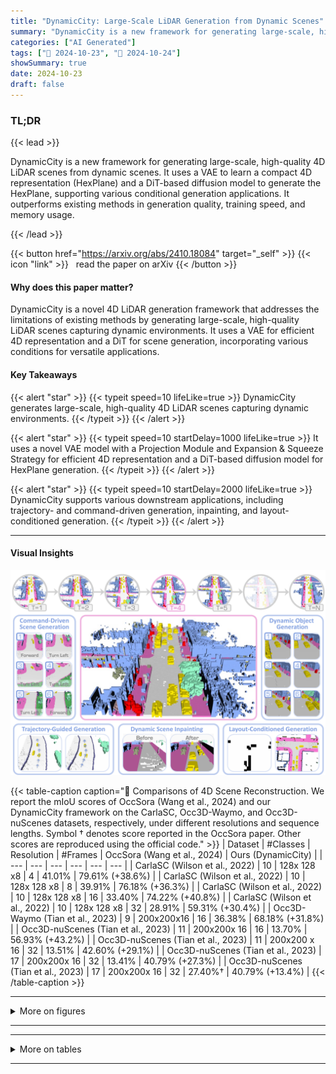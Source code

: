 ```yaml
---
title: "DynamicCity: Large-Scale LiDAR Generation from Dynamic Scenes"
summary: "DynamicCity is a new framework for generating large-scale, high-quality 4D LiDAR scenes from dynamic scenes. It uses a VAE to learn a compact 4D representation (HexPlane) and a DiT-based diffusion mod....."
categories: ["AI Generated"]
tags: ["🔖 2024-10-23", "🤗 2024-10-24"]
showSummary: true
date: 2024-10-23
draft: false
---
```


### TL;DR


{{< lead >}}

DynamicCity is a new framework for generating large-scale, high-quality 4D LiDAR scenes from dynamic scenes. It uses a VAE to learn a compact 4D representation (HexPlane) and a DiT-based diffusion model to generate the HexPlane, supporting various conditional generation applications.  It outperforms existing methods in generation quality, training speed, and memory usage.

{{< /lead >}}


{{< button href="https://arxiv.org/abs/2410.18084" target="_self" >}}
{{< icon "link" >}} &nbsp; read the paper on arXiv
{{< /button >}}

#### Why does this paper matter?
DynamicCity is a novel 4D LiDAR generation framework that addresses the limitations of existing methods by generating large-scale, high-quality LiDAR scenes capturing dynamic environments. It uses a VAE for efficient 4D representation and a DiT for scene generation, incorporating various conditions for versatile applications.
#### Key Takeaways

{{< alert "star" >}}
{{< typeit speed=10 lifeLike=true >}} DynamicCity generates large-scale, high-quality 4D LiDAR scenes capturing dynamic environments. {{< /typeit >}}
{{< /alert >}}

{{< alert "star" >}}
{{< typeit speed=10 startDelay=1000 lifeLike=true >}} It uses a novel VAE model with a Projection Module and Expansion & Squeeze Strategy for efficient 4D representation and a DiT-based diffusion model for HexPlane generation. {{< /typeit >}}
{{< /alert >}}

{{< alert "star" >}}
{{< typeit speed=10 startDelay=2000 lifeLike=true >}} DynamicCity supports various downstream applications, including trajectory- and command-driven generation, inpainting, and layout-conditioned generation. {{< /typeit >}}
{{< /alert >}}

------
#### Visual Insights



![](figures/figures_1_0.png "🔼 Figure 1: Dynamic LiDAR scene generation from DynamicCity. We introduce a new LiDAR generation model that generates diverse 4D scenes of large spatial scales (80 × 80 × 6.4 meter³) and long sequential modeling (up to 128 frames), enabling a diverse set of downstream applications. For more examples, kindly refer to our Project Page: https://dynamic-city.github.io.")





{{< table-caption caption="🔽 Comparisons of 4D Scene Reconstruction. We report the mIoU scores of OccSora (Wang et al., 2024) and our DynamicCity framework on the CarlaSC, Occ3D-Waymo, and Occ3D-nuScenes datasets, respectively, under different resolutions and sequence lengths. Symbol † denotes score reported in the OccSora paper. Other scores are reproduced using the official code." >}}
| Dataset | #Classes | Resolution | #Frames | OccSora (Wang et al., 2024) | Ours (DynamicCity) |
| --- | --- | --- | --- | --- | --- |
| CarlaSC (Wilson et al., 2022) | 10 | 128x 128 x8 | 4 | 41.01% | 79.61% (+38.6%) |
| CarlaSC (Wilson et al., 2022) | 10 | 128x 128 x8 | 8 | 39.91% | 76.18% (+36.3%) |
| CarlaSC (Wilson et al., 2022) | 10 | 128x 128 x8 | 16 | 33.40% | 74.22% (+40.8%) |
| CarlaSC (Wilson et al., 2022) | 10 | 128x 128 x8 | 32 | 28.91% | 59.31% (+30.4%) |
| Occ3D-Waymo (Tian et al., 2023) | 9 | 200x200x16 | 16 | 36.38% | 68.18% (+31.8%) |
| Occ3D-nuScenes (Tian et al., 2023) | 11 | 200x200x 16 | 16 | 13.70% | 56.93% (+43.2%) |
| Occ3D-nuScenes (Tian et al., 2023) | 11 | 200x200 x 16 | 32 | 13.51% | 42.60% (+29.1%) |
| Occ3D-nuScenes (Tian et al., 2023) | 17 | 200x200x 16 | 32 | 13.41% | 40.79% (+27.3%) |
| Occ3D-nuScenes (Tian et al., 2023) | 17 | 200x200x 16 | 32 | 27.40%† | 40.79% (+13.4%) |
{{< /table-caption >}}


------



<details>
<summary>More on figures
</summary>


![](figures/figures_4_0.png "🔼 Pipeline of dynamic LiDAR scene generation. Our DynamicCity framework consists of two key procedures: (a) Encoding HexPlane with an VAE architecture (cf. Sec. 4.1), and (b) 4D Scene Generation with HexPlane DiT (cf. Sec. 4.2).")

![](figures/figures_5_0.png "🔼 Figure 3: VAE for Encoding 4D LIDAR Scenes. We use HexPlane H as the 4D representation.  fo and go are convolution-based networks with downsampling and upsampling operations, respectively. h(.) denotes the projection network based on transformer modules.")

![](figures/figures_6_0.png "🔼 Figure 2: Pipeline of dynamic LiDAR scene generation. Our DynamicCity framework consists of two key procedures: (a) Encoding HexPlane with an VAE architecture (cf. Sec. 4.1), and (b) 4D Scene Generation with HexPlane DiT (cf. Sec. 4.2).")

![](figures/figures_6_1.png "🔼 Figure 5: Condition Injection for DiT")

![](figures/figures_8_0.png "🔼 Figure 6: Dynamic Scene Generation Results. We provide unconditional generation scenes from the 1st, 8th, and 16th frames on Occ3D-Waymo (Left) and CarlaSC (Right), respectively. Kindly refer to the Appendix for complete sequential scenes and longer temporal modeling examples.")

![](figures/figures_9_0.png "🔼 Figure 7: Dynamic Scene Generation Applications. We demonstrate the capability of our model on a diverse set of downstream tasks. We show the 1st, 8th, and 16th frames for simplicity. Kindly refer to the Appendix for complete sequential scenes and longer temporal modeling examples.")

![](figures/figures_20_0.png "🔼 Figure 8: Unconditional Dynamic Scene Generation Results. We provide qualitative examples of a total of 16 consectutive frames generated by DynamicCity on the Occ3D-Waymo (Tian et al., 2023) dataset. Best viewed in colors and zoomed-in for additional details.")

![](figures/figures_21_0.png "🔼 Figure 8: Unconditional Dynamic Scene Generation Results. We provide qualitative examples of a total of 16 consectutive frames generated by DynamicCity on the Occ3D-Waymo (Tian et al., 2023) dataset. Best viewed in colors and zoomed-in for additional details.")

![](figures/figures_22_0.png "🔼 Figure 10: HexPlane-Guided Generation Results. We provide qualitative examples of a total of 64 consectutive frames generated by DynamicCity on the Occ3D-Waymo (Tian et al., 2023) dataset. Best viewed in colors and zoomed-in for additional details.")

![](figures/figures_23_0.png "🔼 Figure 1: Dynamic LiDAR scene generation from DynamicCity. We introduce a new LiDAR generation model that generates diverse 4D scenes of large spatial scales (80 × 80 × 6.4 meter³) and long sequential modeling (up to 128 frames), enabling a diverse set of downstream applications. For more examples, kindly refer to our Project Page: https://dynamic-city.github.io.")

![](figures/figures_24_0.png "🔼 Figure 12: Command-Guided Scene Generation Results. We provide qualitative examples of a total of 16 consectutive frames generated under the command RIGHT by DynamicCity on the CarlaSC (Wilson et al., 2022) dataset. Best viewed in colors and zoomed-in for additional details.")

![](figures/figures_25_0.png "🔼 Figure 13: Trajectory-Guided Scene Generation Results. We provide qualitative examples of a total of 16 consectutive frames generated by DynamicCity on the CarlaSC (Wilson et al., 2022) dataset. Best viewed in colors and zoomed-in for additional details.")

![](figures/figures_26_0.png "🔼 Figure 14: Dynamic Inpainting Results. We provide qualitative examples of a total of 16 consecutive frames generated by DynamicCity on the CarlaSC (Wilson et al., 2022) dataset. Best viewed in colors and zoomed-in for additional details.")

![](figures/figures_27_0.png "🔼 Figure 15: Comparisons of Dynamic Scene Generation. We provide qualitative examples of a total of 16 consecutive frames generated by OccSora (Wang et al., 2024) and our proposed DynamicCity framework on the CarlaSC (Wilson et al., 2022) dataset. Best viewed in colors and zoomed-in for additional details.")


</details>

------







------

<details>
<summary>More on tables
</summary>


{{< table-caption caption="🔽 Comparisons of 4D Scene Generation. We report the Inception Score (IS), Fréchet Inception Distance (FID), Kernel Inception Distance (KID), and the Precision (P) and Recall (R) rates of SemCity (Lee et al., 2024), OccSora (Wang et al., 2024), and our DynamicCity framework on the CarlaSC and Occ3D-Waymo datasets, respectively, in both the 2D and 3D spaces." >}}
| Dataset | Method | #Frames | Metric2D | Metric2D | Metric2D | Metric2D | Metric2D | Metric⌀D | Metric⌀D | Metric⌀D | Metric⌀D | Metric⌀D |
| --- | --- | --- | --- | --- | --- | --- | --- | --- | --- | --- | --- | --- |
| Dataset | Method | #Frames | IS ↑ | FID⌀ ↓ | KID2D ↓ | P↑ | R↑ | IS ↑ | FID- ↓ | KID3D↓ | P↑ | R⌀ ↑ |
| CarlaSC (Wilson et al., 2022) | OccSora Ours | 16 | 2.492 | 25.08 | 0.013 | 0.115 | 0.008 | 2.257 | 1559 | 52.72 | 0.380 | 0.151 |
| CarlaSC (Wilson et al., 2022) | OccSora Ours | 16 | 2.498 | 10.95 | 0.002 | 0.238 | 0.066 | 2.331 | 354.2 | 19.10 | 0.460 | 0.170 |
| Occ3D-Waymo (Tian et al., 2023) | OccSora Ours | 16 | 1.926 | 82.43 | 0.094 | 0.227 | 0.014 | 3.129 | 3140 | 12.20 | 0.384 | 0.001 |
| Occ3D-Waymo (Tian et al., 2023) | OccSora Ours | 16 | 1.945 | 7.138 | 0.003 | 0.617 | 0.096 | 3.206 | 1806 | 77.71 | 0.494 | 0.026 |
{{< /table-caption >}}

{{< table-caption caption="🔽 Table 3: Ablation Study on VAE Network Structures. We report the mIoU scores, training time (second-per-iteration), and training-time memory consumption (VRAM) of different Encoder and Decoder configurations on CarlaSC and Occ3D-Waymo, respectively. Note that 'ESS' denotes 'Expansion & Squeeze'. The best and second-best values are in bold and underlined." >}}
| Encoder | Decoder | CarlaSC | CarlaSC | CarlaSC | Occ3D-Waymo | Occ3D-Waymo | Occ3D-Waymo |
| --- | --- | --- | --- | --- | --- | --- | --- |
| Encoder | Decoder | mIoU↑ | Time (s)↓ | VRAM (G)↓ | mIoU↑ | Time (s)↓ | VRAM (G)↓ |
| Average Pooling Average Pooling | Query | 60.97% | 0.236 | 12.46 | 49.37% | 1.563 | 69.66 |
| Average Pooling Average Pooling | ESS | 68.02% | 0.143 | 4.27 | 55.72% | 0.758 | 20.31 |
| Projection Projection | Query | 68.73% | 0.292 | 13.59 | 61.93% | 2.128 | 73.15 |
| Projection Projection | ESS | 74.22% | 0.205 | 5.92 | 62.57% | 1.316 | 25.92 |
{{< /table-caption >}}

{{< table-caption caption="🔽 Table 3: Ablation Study on VAE Network Structures. We report the mIoU scores, training time (second-per-iteration), and training-time memory consumption (VRAM) of different Encoder and Decoder configurations on CarlaSC and Occ3D-Waymo, respectively. Note that 'ESS' denotes 'Expansion & Squeeze'. The best and second-best values are in bold and underlined." >}}
| D.S. Rates | D.S. Rates | D.S. Rates | D.S. Rates | CarlaSC | CarlaSC | CarlaSC | CarlaSC | Occ3D-Waymo | Occ3D-Waymo | Occ3D-Waymo | Occ3D-Waymo |
| --- | --- | --- | --- | --- | --- | --- | --- | --- | --- | --- | --- |
| dT | dx | dy | dz | C.R.↑ | mIoU↑ | Time (s)↓ | VRAM (G)↓ | C.R.↑ | mIoU↑ | Time (s)↓ | VRAM (G)↓ |
| 1 | 1 | 1 | 1 | 5.78% | 84.67% | 1.149 | 21.63 | Out-of-Memory | Out-of-Memory | Out-of-Memory | >80 |
| 1 | 2 | 2 | 1 | 17.96% | 76.05% | 0.289 | 8.49 | 38.42% | 63.30% | 1.852 | 32.82 |
| 2 | 2 | 2 | 2 | 23.14% | 74.22% | 0.205 | 5.92 | 48.25% | 62.37% | 0.935 | 24.9 |
| 2 | 4 | 4 | 2 | 71.86% | 65.15% | 0.199 | 4.00 | 153.69% | 58.13% | 0.877 | 22.30 |
{{< /table-caption >}}

{{< table-caption caption="🔽 Table 1: Comparisons of 4D Scene Reconstruction. We report the mIoU scores of OccSora (Wang et al., 2024) and our DynamicCity framework on the CarlaSC, Occ3D-Waymo, and Occ3D-nuScenes datasets, respectively, under different resolutions and sequence lengths. Symbol † denotes score reported in the OccSora paper. Other scores are reproduced using the official code." >}}
| Class | CarlaSC | Occ3D-Waymo | Occ3D-nuScenes |
| --- | --- | --- | --- |
| Building | Building | Building | Manmade |
| Barrier | Barrier, Wall, Guardrail | - | Barrier |
| Other | Other, Sky, Bridge, Rail track, Static, Dynamic, Water | General Object | General Object |
| Pedestrian | Pedestrian | Pedestrian | Pedestrian |
| Pole | Pole, Traffic sign, Traffic light | Sign, Traffic light, Pole, Construction Cone | Traffic cone |
| Road | Road, Roadlines | Road | Drivable surface |
| Ground | Ground, Terrain | - | Other flat, Terrain |
| Sidewalk | Sidewalk | Sidewalk | Sidewalk |
| Vegetation | Vegetation | Vegetation, Tree trunk | Vegetation |
| Vehicle | Vehicle | Vehicle | Bus, Car, Construction vehicle, Trailer, Truck |
| Bicycle | - | Bicyclist, Bicycle, Motorcycle | Bicycle, Motorcycle |
{{< /table-caption >}}


</details>

------

